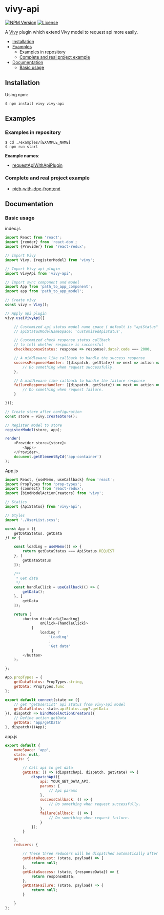[npm-image]: https://img.shields.io/npm/v/vivy-api.svg?style=flat-square

[npm-url]: https://npmjs.org/package/vivy-api

[license-image]: https://img.shields.io/npm/l/vivy-api.svg?style=flat-square

[vivy-url]: https://github.com/fatalxiao/vivy

[connected-react-router-url]: https://github.com/supasate/connected-react-router

[request-api-with-api-plugin-example-url]: https://github.com/fatalxiao/vivy-api/tree/main/examples/requestApiWithApiPlugin

[pieb-with-dpe-frontend-url]: https://github.com/fatalxiao/pieb-with-dpe-frontend

# vivy-api

[![NPM Version][npm-image]][npm-url]
[![License][license-image]][npm-url]

A [Vivy][vivy-url] plugin which extend Vivy model to request api more easily.

* [Installation](#installation)
* [Examples](#examples)
    * [Examples in repository](#examples-in-repository)
    * [Complete and real project example](#complete-and-real-project-example)
* [Documentation](#documentation)
    * [Basic usage](#basic-usage)

## Installation

Using npm:

```shell
$ npm install vivy vivy-api
```

## Examples

### Examples in repository

```shell
$ cd ./examples/[EXAMPLE_NAME]
$ npm run start
```

**Example names**:

* [requestApiWithApiPlugin][request-api-with-api-plugin-example-url]

### Complete and real project example

* [pieb-with-dpe-frontend][pieb-with-dpe-frontend-url]

## Documentation

### Basic usage

index.js

```js
import React from 'react';
import {render} from 'react-dom';
import {Provider} from 'react-redux';

// Import Vivy
import Vivy, {registerModel} from 'vivy';

// Import Vivy api plugin
import VivyApi from 'vivy-api';

// Import sync component and model
import App from 'path_to_app_component';
import app from 'path_to_app_model';

// Create vivy
const vivy = Vivy();

// Apply api plugin
vivy.use(VivyApi({

    // Customized api status model name space ( default is "apiStatus" )
    // apiStatusModelNameSpace: 'customizedApiStatus',

    // Customized check response status callback
    // to tell whether response is successful
    checkResponseStatus: response => response?.data?.code === 2000,

    // A middleware like callback to handle the success response
    successResponseHandler: ({dispatch, getState}) => next => action => {
        // Do something when request successfully.
    },

    // A middleware like callback to handle the failure response
    failureResponseHandler: ({dispatch, getState}) => next => action => {
        // Do something when request failure.
    }

}));

// Create store after configuration
const store = vivy.createStore();

// Register model to store
registerModel(store, app);

render(
    <Provider store={store}>
        <App/>
    </Provider>,
    document.getElementById('app-container')
);
```

App.js

```js
import React, {useMemo, useCallback} from 'react';
import PropTypes from 'prop-types';
import {connect} from 'react-redux';
import {bindModelActionCreators} from 'vivy';

// Statics
import {ApiStatus} from 'vivy-api';

// Styles
import './UserList.scss';

const App = ({
    getDataStatus, getData
}) => {

    const loading = useMemo(() => {
        return getDataStatus === ApiStatus.REQUEST
    }, [
        getDataStatus
    ]);

    /**
     * Get data
     */
    const handleClick = useCallback(() => {
        getData();
    }, [
        getData
    ]);

    return (
        <button disabled={loading}
                onClick={handleClick}>
            {
                loading ?
                    'Loading'
                    :
                    'Get data'
            }
        </button>
    );

};

App.propTypes = {
    getDataStatus: PropTypes.string,
    getData: PropTypes.func
};

export default connect(state => ({
    // get "getUserList" api status from vivy-api model
    getDataStatus: state.apiStatus.app?.getData
}), dispatch => bindModelActionCreators({
    // Define action getData
    getData: 'app/getData'
}, dispatch))(App);
```

app.js

```js
export default {
    nameSpace: 'app',
    state: null,
    apis: {

        // Call api to get data
        getData: () => (dispatchApi, dispatch, getState) => {
            dispatchApi({
                api: YOUR_GET_DATA_API,
                params: {
                    // Api params
                },
                successCallback: () => {
                    // Do something when request successfully.
                },
                failureCallback: () => {
                    // Do something when request failure.
                }
            });
        }

    },
    reducers: {

        // These three reducers will be dispatched automatically after response.
        getDataRequest: (state, payload) => {
            return null;
        },
        getDataSuccess: (state, {responseData}) => {
            return responseData;
        },
        getDataFailure: (state, payload) => {
            return null;
        }

    }
};
```
